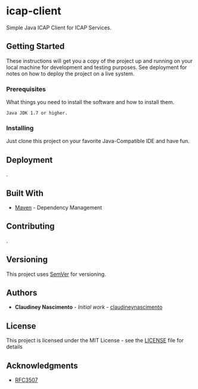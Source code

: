 # icap-client

Simple Java ICAP Client for ICAP Services.

## Getting Started

These instructions will get you a copy of the project up and running on your local machine for development and testing purposes. See deployment for notes on how to deploy the project on a live system.

### Prerequisites

What things you need to install the software and how to install them.

```
Java JDK 1.7 or higher.
```

### Installing

Just clone this project on your favorite Java-Compatible IDE and have fun. 

## Deployment

.

## Built With

* [Maven](https://maven.apache.org/) - Dependency Management

## Contributing

.

## Versioning

This project uses [SemVer](http://semver.org/) for versioning.

## Authors

* **Claudiney Nascimento** - *Initial work* - [claudineynascimento](https://github.com/claudineynascimento)

## License

This project is licensed under the MIT License - see the [LICENSE](LICENSE) file for details

## Acknowledgments

* [RFC3507](https://www.ietf.org/rfc/rfc3507.txt)
